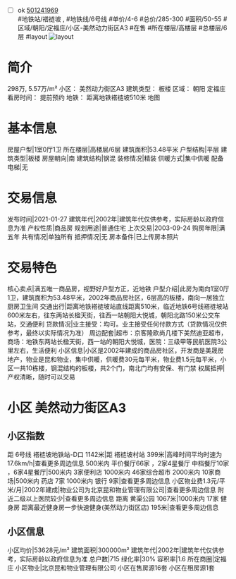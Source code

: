 - [ ] ok [501241969](https://bj.5i5j.com/ershoufang/501241969.html)  
 #地铁站/褡裢坡 ,  #地铁线/6号线
#单价/4-6 #总价/285-300 #面积/50-55   #区域/朝阳/定福庄/小区-美然动力街区A3 #在售 #所在楼层/高楼层 #总楼层/6层 #layout 
![layout](http://image2a.5i5j.com/bdir/layout/760f4a7b5bb2448ba52730dd7805c76d.jpg_P5.jpg) 
# 简介 
 298万,  5.57万/m² 
小区： 美然动力街区A3
建筑类型： 板楼
区域： 朝阳 定福庄
看房时间： 提前预约
地铁： 距离地铁褡裢坡510米 地图
# 基本信息 
 房屋户型|1室0厅1卫
所在楼层|高楼层/6层
建筑面积|53.48平米
户型结构|平层
建筑类型|板楼
房屋朝向|南
建筑结构|钢混
装修情况|精装
供暖方式|集中供暖
配备电梯|无
# 交易信息 
 发布时间|2021-01-27
建筑年代|2002年|建筑年代仅供参考，实际房龄以政府信息为准
产权性质|商品房
规划用途|普通住宅
上次交易|2003-09-24
购房年限|满五年
共有情况|单独所有
抵押情况|无
房本备件|已上传房本照片
# 交易特色 
 核心卖点|满五唯一商品房，视野好户型方正，近地铁
户型介绍|此房为南向1室0厅1卫，建筑面积为53.48平米，2002年商品房社区，6层高的板楼，南向一居独立厨房卫生间
交通出行|距离地铁褡裢坡站直线距离510米，临近地铁6号线褡裢坡站600米左右，往东两站长楹天街，往西一站朝阳大悦城，朝阳北路150米公交车站，交通便利
贷款情况|业主接受：均可。业主接受任何付款方式（贷款情况仅供参考，最终以实际情况为准）
周边配套|超市：京客隆欧尚几楼下美然迪亚超市，商场：地铁东两站长楹天街，西一站的朝阳大悦城，医院：三级甲等民航医院3公里左右，生活便利
小区信息|小区是2002年建成的商品房社区，开发商是美晟房地产，物业是昆和物业，集中供暖，供暖费30元每平米，物业费1.5元每平米，小区一共10栋楼，钢混结构的板楼，共2个门，南北门均有安保、有门禁
权属抵押|产权清晰，随时可以交易
# 小区 美然动力街区A3
## 小区指数 
 距 6号线 褡裢坡地铁站-D口 1142米|距 褡裢坡村站 399米|高峰时间平均时速为17.6km/h|查看更多周边信息
500米内 平价餐厅66家 ，2家4星餐厅
中档餐厅10家 ，6家4星餐厅|500米内 3家便利店
1000米内 46家综合超市
2000米内 10家商场|500米内 药店 7家
1000米内 银行 9家|查看更多周边信息
小区物业费1.3元/平米/月|2002年建成|物业公司为北京昆和物业管理有限公司|查看更多周边信息
附近二级以上医院较少|查看更多周边信息
距离 黄渠公园 1067米|1000米内 17家 健身房
距离最近健身房一步快速健身(美然动力街区店) 195米|查看更多周边信息
## 小区信息 
 小区均价|53628元/m²
建筑面积|300000m²
建筑年代|2002年|建筑年代仅供参考，实际房龄以政府信息为准
总户数|715
绿化率|30%
容积率|1.6
所在商圈|定福庄
小区物业|北京昆和物业管理有限公司
小区在售房源16套
小区在租房源1套
